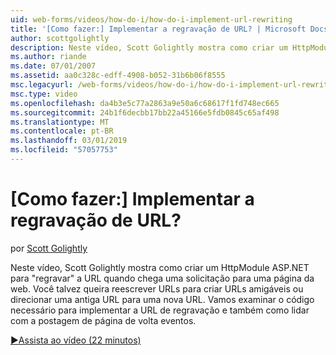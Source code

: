 ```yaml
---
uid: web-forms/videos/how-do-i/how-do-i-implement-url-rewriting
title: '[Como fazer:] Implementar a regravação de URL? | Microsoft Docs'
author: scottgolightly
description: Neste vídeo, Scott Golightly mostra como criar um HttpModule ASP.NET para 'regravar' a URL quando chega uma solicitação para uma página da web. Talvez você queira reescrever...
ms.author: riande
ms.date: 07/01/2007
ms.assetid: aa0c328c-edff-4908-b052-31b6b06f8555
msc.legacyurl: /web-forms/videos/how-do-i/how-do-i-implement-url-rewriting
msc.type: video
ms.openlocfilehash: da4b3e5c77a2863a9e50a6c68617f1fd748ec665
ms.sourcegitcommit: 24b1f6decbb17bb22a45166e5fdb0845c65af498
ms.translationtype: MT
ms.contentlocale: pt-BR
ms.lasthandoff: 03/01/2019
ms.locfileid: "57057753"
---
```

<a name="how-do-i-implement-url-rewriting"></a>[Como fazer:] Implementar a regravação de URL?
====================
por [Scott Golightly](https://github.com/scottgolightly)

Neste vídeo, Scott Golightly mostra como criar um HttpModule ASP.NET para "regravar" a URL quando chega uma solicitação para uma página da web. Você talvez queira reescrever URLs para criar URLs amigáveis ou direcionar uma antiga URL para uma nova URL. Vamos examinar o código necessário para implementar a URL de regravação e também como lidar com a postagem de página de volta eventos.

[&#9654;Assista ao vídeo (22 minutos)](https://channel9.msdn.com/Blogs/ASP-NET-Site-Videos/how-do-i-implement-url-rewriting)
